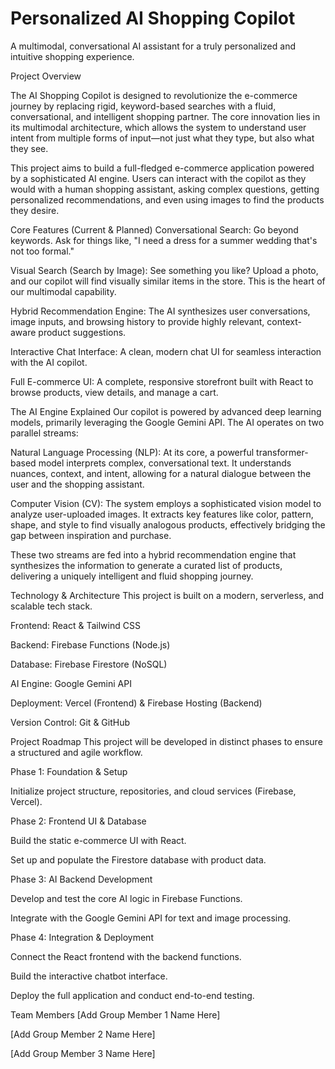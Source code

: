 # Personalized AI Shopping Copilot

A multimodal, conversational AI assistant for a truly personalized and intuitive shopping experience.

Project Overview

The AI Shopping Copilot is designed to revolutionize the e-commerce journey by replacing rigid, keyword-based searches with a fluid, conversational, and intelligent shopping partner. The core innovation lies in its multimodal architecture, which allows the system to understand user intent from multiple forms of input—not just what they type, but also what they see.

This project aims to build a full-fledged e-commerce application powered by a sophisticated AI engine. Users can interact with the copilot as they would with a human shopping assistant, asking complex questions, getting personalized recommendations, and even using images to find the products they desire.

Core Features (Current & Planned)
Conversational Search: Go beyond keywords. Ask for things like, "I need a dress for a summer wedding that's not too formal."

Visual Search (Search by Image): See something you like? Upload a photo, and our copilot will find visually similar items in the store. This is the heart of our multimodal capability.

Hybrid Recommendation Engine: The AI synthesizes user conversations, image inputs, and browsing history to provide highly relevant, context-aware product suggestions.

Interactive Chat Interface: A clean, modern chat UI for seamless interaction with the AI copilot.

Full E-commerce UI: A complete, responsive storefront built with React to browse products, view details, and manage a cart.

The AI Engine Explained
Our copilot is powered by advanced deep learning models, primarily leveraging the Google Gemini API. The AI operates on two parallel streams:

Natural Language Processing (NLP): At its core, a powerful transformer-based model interprets complex, conversational text. It understands nuances, context, and intent, allowing for a natural dialogue between the user and the shopping assistant.

Computer Vision (CV): The system employs a sophisticated vision model to analyze user-uploaded images. It extracts key features like color, pattern, shape, and style to find visually analogous products, effectively bridging the gap between inspiration and purchase.

These two streams are fed into a hybrid recommendation engine that synthesizes the information to generate a curated list of products, delivering a uniquely intelligent and fluid shopping journey.

Technology & Architecture
This project is built on a modern, serverless, and scalable tech stack.

Frontend: React & Tailwind CSS

Backend: Firebase Functions (Node.js)

Database: Firebase Firestore (NoSQL)

AI Engine: Google Gemini API

Deployment: Vercel (Frontend) & Firebase Hosting (Backend)

Version Control: Git & GitHub

Project Roadmap
This project will be developed in distinct phases to ensure a structured and agile workflow.

Phase 1: Foundation & Setup

Initialize project structure, repositories, and cloud services (Firebase, Vercel).

Phase 2: Frontend UI & Database

Build the static e-commerce UI with React.

Set up and populate the Firestore database with product data.

Phase 3: AI Backend Development

Develop and test the core AI logic in Firebase Functions.

Integrate with the Google Gemini API for text and image processing.

Phase 4: Integration & Deployment

Connect the React frontend with the backend functions.

Build the interactive chatbot interface.

Deploy the full application and conduct end-to-end testing.

Team Members
[Add Group Member 1 Name Here]

[Add Group Member 2 Name Here]

[Add Group Member 3 Name Here]
